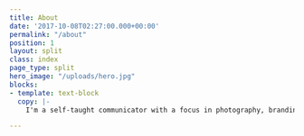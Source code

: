 ```yaml
---
title: About
date: '2017-10-08T02:27:00.000+00:00'
permalink: "/about"
position: 1
layout: split
class: index
page_type: split
hero_image: "/uploads/hero.jpg"
blocks:
- template: text-block
  copy: |-
    I'm a self-taught communicator with a focus in photography, branding, strategy, and writing. I love working with individuals, small start-ups and established brands to craft a clear, consistent message through pure, candid collaboration. [Let's work together.](mailto:jrandallwinton@gmail.com?subject=Project Inquiry "Contact")

---
```

